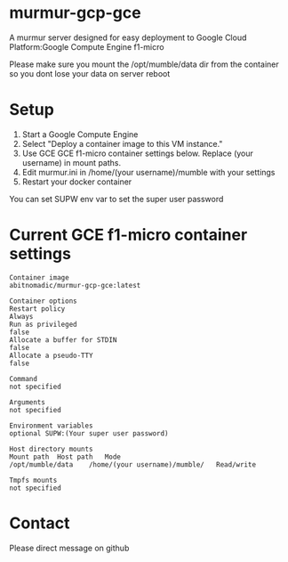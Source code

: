 # murmur-gcp-gce
A murmur server designed for easy deployment to Google Cloud Platform:Google Compute Engine f1-micro

Please make sure you mount the /opt/mumble/data dir from the container so you dont lose your data on server reboot

# Setup
1. Start a Google Compute Engine 
2. Select "Deploy a container image to this VM instance."
3. Use GCE GCE f1-micro container settings below. Replace (your username) in mount paths.
4. Edit murmur.ini in /home/(your username)/mumble with your settings
5. Restart your docker container

You can set SUPW env var to set the super user password
# Current GCE f1-micro container settings
```
Container image
abitnomadic/murmur-gcp-gce:latest

Container options
Restart policy	
Always
Run as privileged	
false
Allocate a buffer for STDIN	
false
Allocate a pseudo-TTY	
false

Command
not specified

Arguments
not specified

Environment variables
optional SUPW:(Your super user password)

Host directory mounts
Mount path	Host path	Mode
/opt/mumble/data	/home/(your username)/mumble/	Read/write

Tmpfs mounts
not specified
```
# Contact
Please direct message on github
